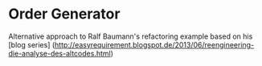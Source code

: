 Order Generator
===============

Alternative approach to Ralf Baumann's refactoring example based on his [blog series]
(http://easyrequirement.blogspot.de/2013/06/reengineering-die-analyse-des-altcodes.html)
